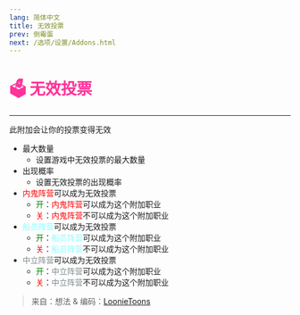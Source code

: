 ```yaml
---
lang: 简体中文
title: 无效投票
prev: 倒霉蛋
next: /选项/设置/Addons.html
---
```


# <font color=#ff3399>🗳️ <b>无效投票</b></font> <Badge text="Harmful" type="tip" vertical="middle"/>

***

此附加会让你的投票变得无效

- 最大数量
  - 设置游戏中无效投票的最大数量
- 出现概率
  - 设置无效投票的出现概率
- <font color=red>内鬼阵营</font>可以成为无效投票
  - <font color=green>开</font>：<font color=red>内鬼阵营</font>可以成为这个附加职业
  - <font color=red>关</font>：<font color=red>内鬼阵营</font>不可以成为这个附加职业
- <font color=#8cffff>船员阵营</font>可以成为无效投票
  - <font color=green>开</font>：<font color=#8cffff>船员阵营</font>可以成为这个附加职业
  - <font color=red>关</font>：<font color=#8cffff>船员阵营</font>不可以成为这个附加职业
- <font color=#7f8c8d>中立阵营</font>可以成为无效投票
  - <font color=green>开</font>：<font color=#7f8c8d>中立阵营</font>可以成为这个附加职业
  - <font color=red>关</font>：<font color=#7f8c8d>中立阵营</font>不可以成为这个附加职业

> 来自：想法 & 编码：[LoonieToons](https://github.com/Loonie-Toons/)
